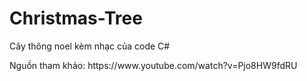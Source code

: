 # Christmas-Tree
<p>Cây thông noel kèm nhạc của code C#</p>
<p>Nguồn tham khảo: <a>https://www.youtube.com/watch?v=Pjo8HW9fdRU</a>
</p>
